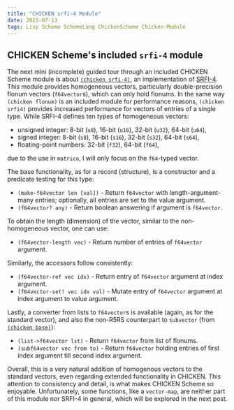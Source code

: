 ```yaml
---
title: "CHICKEN srfi-4 Module"
date: 2022-07-13
tags: Lisp Scheme SchemeLang ChickenScheme Chicken-Module
---
```


## CHICKEN Scheme's included `srfi-4` module

The next mini (incomplete) guided tour through an included CHICKEN Scheme module is about [`(chicken srfi-4)`](http://wiki.call-cc.org/man/5/Module%20srfi-4), an implementation of [SRFI-4](https://srfi.schemers.org/srfi-4/srfi-4.html).
This module provides homogeneous vectors, particularly double-precision flonum vectors (`f64vector`s), which can only hold flonums.
In the same way `(chicken flonum)` is an included module for performance reasons,
`(chicken srfi4)` provides increased performance for vectors of entries of a single type.
While SRFI-4 defines ten types of homogeneous vectors:

* unsigned integer: 8-bit (`u8`), 16-bit (`u16`), 32-bit (`u32`), 64-bit (`u64`),
* signed integer: 8-bit (`s8`), 16-bit (`s16`), 32-bit (`s32`), 64-bit (`s64`),
* floating-point numbers: 32-bit (`f32`), 64-bit (`f64`),

due to the use in `matrico`, I will only focus on the `f64`-typed vector.

The base functionality, as for a record (structure), is a constructor and a predicate testing for this type:

* `(make-f64vector len [val])` - Return `f64vector` with length-argument-many entries; optionally, all entries are set to the value argument.
* `(f64vector? any)` - Return boolean answering if argument is `f64vector`.

To obtain the length (dimension) of the vector, similar to the non-homogeneous vector, one can use:

* `(f64vector-length vec)` - Return number of entries of `f64vector` argument.

Similarly, the accessors follow consistently:

* `(f64vector-ref vec idx)` - Return entry of `f64vector` argument at index argument.
* `(f64vector-set! vec idx val)` - Mutate entry of `f64vector` argument at index argument to value argument.

Lastly, a converter from lists to `f64vector`s is available (again, as for the standard vector),
and also the non-R5RS counterpart to `subvector` (from [`(chicken base)`](http://numerical-schemer.xyz/2022/06/03/chicken-base.html)):

* `(list->f64vector lst)` - Return `f64vector` from list of flonums.
* `(subf64vector vec from to)` - Return `f64vector` holding entries of first index argument till second index argument.

Overall, this is a very natural addition of homogenous vectors to the standard
vectors, even regarding extended functionality in CHICKEN.
This attention to consistency and detail, is what makes CHICKEN Scheme so enjoyable.
Unfortunately, some functions, like a `vector-map`, are neither part of this module nor SRFI-4 in general,
which will be explored in the next post.
